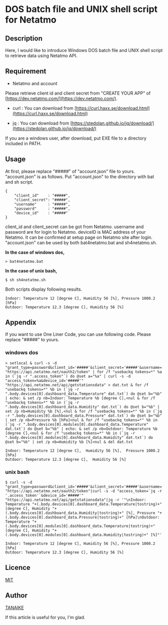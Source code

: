 # DOS batch file and UNIX shell script for Netatmo

## Description

Here, I would like to introduce Windows DOS batch file and UNIX shell script to retrieve data using Netatmo API.

## Requirement

- Netatmo and account

Please retrieve client id and client secret from "CREATE YOUR APP" of [https://dev.netatmo.com/](https://dev.netatmo.com/).

- curl : You can download from [https://curl.haxx.se/download.html](https://curl.haxx.se/download.html)

- jq : You can download from [https://stedolan.github.io/jq/download/](https://stedolan.github.io/jq/download/)

If you are a windows user, after download, put EXE file to a directory included in PATH.

## Usage

At first, please replace "#####" of "account.json" file to yours. "account.json" is as follows. Put "account.json" to the directory with bat and sh script.

```
{
    "client_id"    : "#####",
    "client_secret": "#####",
    "username"     : "#####",
    "password"     : "#####",
    "device_id"    : "#####"
}
```

client_id and client_secret can be got from Netatmo. username and password are for login to Netatmo. deviceID is MAC address of your Netatmo. It can be confirmed at setup page on Netatmo site after login. "account.json" can be used by both bat4netatmo.bat and sh4netatmo.sh.

**In the case of windows dos,**

```
> bat4netatmo.bat
```

**In the case of unix bash,**

```
$ sh sh4netatmo.sh
```

Both scripts display following results.

```
Indoor: Temperature 12 [degree C], Humidity 56 [%], Pressure 1000.2 [hPa]
Outdoor: Temperature 12.3 [degree C], Humidity 56 [%]
```

## Appendix

If you want to use One Liner Code, you can use following code. Please replace "#####" to yours.

### windows dos

```
> setlocal & curl -s -d "grant_type=password&client_id='#####'&client_secret='#####'&username='#####'&password='#####'&scope=read_station" "https://api.netatmo.net/oauth2/token" | for /f "usebackq tokens=*" %a in (`jq -r ".access_token"`) do @set a="%a" | curl -s -d "access_token=%a&device_id='#####'" "https://api.netatmo.net/api/getstationsdata" > dat.txt & for /f "usebackq tokens=*" %b in (`jq -r ".body.devices[0].dashboard_data.Temperature" dat.txt`) do @set b="%b" | echo: & set /p nb=Indoor: Temperature %b [degree C],<nul & for /f "usebackq tokens=*" %b in (`jq -r ".body.devices[0].dashboard_data.Humidity" dat.txt`) do @set b="%b" | set /p nb=Humidity %b [%],<nul & for /f "usebackq tokens=*" %b in (`jq -r ".body.devices[0].dashboard_data.Pressure" dat.txt`) do @set b="%b" | set /p nb=Pressure %b [hPa]<nul & for /f "usebackq tokens=*" %b in (`jq -r ".body.devices[0].modules[0].dashboard_data.Temperature" dat.txt`) do @set b="%b" | echo: & set /p nb=Outdoor: Temperature %b [degree C],<nul & for /f "usebackq tokens=*" %b in (`jq -r ".body.devices[0].modules[0].dashboard_data.Humidity" dat.txt`) do @set b="%b" | set /p nb=Humidity %b [%]<nul & del dat.txt

Indoor: Temperature 12 [degree C],  Humidity 56 [%],  Pressure 1000.2 [hPa]
Outdoor: Temperature 12.3 [degree C],  Humidity 56 [%]
```

### unix bash

```
$ curl -s -d "grant_type=password&client_id='#####'&client_secret='#####'&username='#####'&password='#####'&scope=read_station" "https://api.netatmo.net/oauth2/token"|curl -s -d "access_token=`jq -r '.access_token'`&device_id='#####'" "https://api.netatmo.net/api/getstationsdata"|jq -r '"\nIndoor: Temperature "+(.body.devices[0].dashboard_data.Temperature|tostring)+" [degree C], Humidity "+(.body.devices[0].dashboard_data.Humidity|tostring)+" [%], Pressure "+(.body.devices[0].dashboard_data.Pressure|tostring)+" [hPa]\nOutdoor: Temperature "+(.body.devices[0].modules[0].dashboard_data.Temperature|tostring)+" [degree C], Humidity "+(.body.devices[0].modules[0].dashboard_data.Humidity|tostring)+" [%]"'

Indoor: Temperature 12 [degree C], Humidity 56 [%], Pressure 1000.2 [hPa]
Outdoor: Temperature 12.3 [degree C], Humidity 56 [%]
```


## Licence

[MIT](LICENCE)

## Author

[TANAIKE](https://github.com/tanaikech)

If this article is useful for you, I'm glad.
